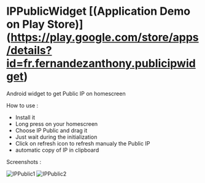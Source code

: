 IPPublicWidget [(Application Demo on Play Store)] (https://play.google.com/store/apps/details?id=fr.fernandezanthony.publicipwidget)
==============

Android widget to get Public IP on homescreen

How to use : 
- Install it 
- Long press on your homescreen
- Choose IP Public and drag it 
- Just wait during the initialization 
- Click on refresh icon to refresh manualy the Public IP
- automatic copy of IP in clipboard

Screenshots : 

![IPPublic1](https://lh5.ggpht.com/u-PfLxwWw0N9bB0U1T_uyugi-vJMaTu3DTL_TdhEeyZhz8v604Ds8ByN6jBQ_GVISVs=h900-rw)
![IPPublic2](https://lh3.ggpht.com/lL-Q81bdW_9k8Q3gEGTkCdhrf6Gy5K39_sp7RhD-QnTuaRynAWG1JEDt2WJ4ndBdkh0=h900-rw)
